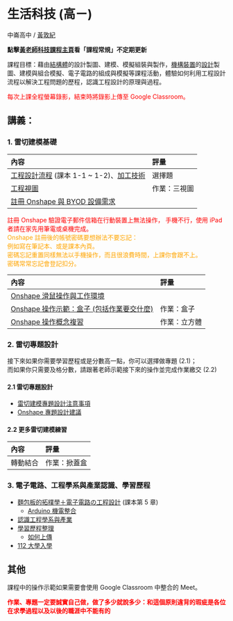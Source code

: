 # 生活科技 (高ㄧ) 

中崙高中 / [黃敦紀](http://nandemoi.github.io/cvs/cv)  

**點擊[黃老師科技課程主頁](https://nandemoi.github.io/zl111/index.html)看「課程常規」不定期更新**

課程目標：藉由[結構體](https://nandemoi.github.io/zl111/Examples.html)的設計製圖、建模、模擬組裝與製作，[機構裝置](https://www.flickr.com/photos/196543042@N06/)的[設計](https://cad.onshape.com/documents/29f77d1e61ff89edff076753/w/cc07af9851e10e5ea7058369/e/1ab1c3e089a868ce1feca1e6?renderMode=0&uiState=630147d0a366dc0353a959e4)製圖、建模與組合模擬、電子電路的組成與模擬等課程活動，體驗如何利用工程設計流程以解決工程問題的歷程，認識工程設計的原理與過程。

<span style="color:red">每次上課全程螢幕錄影，結束時將錄影上傳至 Google Classroom。</span>

<!--span style="color:red">請注意課程已根據上學期觀察到的一些問題調整，評量方式也是。請同學毋須詢問上學期對開班級的同學上課經驗，因為會有顯著的不同。</span-->

<!--[上課地點](https://nandemoi.github.io/zl111/schedule.pdf)，-->

<!--規劃全學期 BYOD (自帶電腦)，每次上課前一天請確保電池蓄電充足。如有問題請第一週上課提出。  
**<span style="color:red">需要滑鼠</span>**，最好用筆電或 Chromebook，如果用 iPad 請準備藍芽滑鼠。-->  
  
## 講義：<!--(分數為學期總分)-->

### 1. 雷切建模基礎

| 內容 | 評量 |
|:--|:--|
| [工程設計流程](https://nandemoi.github.io/zl111/flow.pdf) (課本 1-1 ~ 1-2)、[加工技術](https://nandemoi.github.io/zl111/processing.pdf)| 選擇題 |  
| [工程視圖](https://nandemoi.github.io/zl111/EngrDrawing.pdf) | 作業：三視圖 |
| [註冊 Onshape 與 BYOD 設備需求](https://nandemoi.github.io/zl111/Onshape_Reg.pdf) ||  

<span style="color:red">註冊 Onshape 驗證電子郵件信箱在行動裝置上無法操作，
手機不行，使用 iPad 者請在家先用筆電或桌機完成。</span>  
<span style="color:orange">Onshape 註冊後的帳號密碼要想辦法不要忘記：  
例如寫在筆記本、或是課本內頁。  
密碼忘記重置同樣無法以手機操作，而且很浪費時間，上課你會跟不上。  
密碼常常忘記會登記扣分。</span>  
  <!--* [Onshape.com](https://www.onshape.com/en/)-->  
  
| 內容 | 評量 |
|:--|:--|
| [Onshape 滑鼠操作與工作環境](https://nandemoi.github.io/zl111/Onshape0.pdf) ||
| [Onshape 操作示範：盒子 (包括作業要交什麼)](https://nandemoi.github.io/zl111/Onshape1.pdf) | 作業：盒子 |
| [Onshape 操作概念複習](https://nandemoi.github.io/zl111/onshape) | 作業：立方體 |  

### 2. 雷切專題設計

接下來如果你需要學習歷程或是分數高一點，你可以選擇做專題 (2.1)；  
而如果你只需要及格分數，請跟著老師示範接下來的操作並完成作業繳交 (2.2)

#### 2.1 雷切專題設計

* [雷切建模專題設計注意事項](https://nandemoi.github.io/zl111/PjReqs.pdf)  
* [Onshape 專題設計建議](https://nandemoi.github.io/zl111/PjSuggests)  

#### 2.2 更多雷切建模練習

| 內容 | 評量 |
|:--|:--|
| 轉動結合 | 作業：掀蓋盒 |

### 3. 電子電路、工程學系與產業認識、學習歷程

* [麵包板的拓樸學＋電子電路の工程設計](https://nandemoi.github.io/zl111/BB.pdf) (課本第 5 章)  
  * [Arduino 機電整合](https://nandemoi.github.io/zl111/Arduino.pdf)
* [認識工程學系與產業](https://nandemoi.github.io/zl111/engrs.html)
* [學習歷程整理](https://nandemoi.github.io/zl111/cv_prep.pdf) 
  * [如何上傳](https://docs.google.com/presentation/d/1aMvKKsgO2DZWiTfOpt0caiETmFdhGXN1x3cZg6d-ydc/edit#slide=id.p)
* [112 大學入學](https://www.cac.edu.tw/cacportal/index.php)  

<!--混成教學時，請<span style="color:red">資訊股長</span>單純就學校指示的作法替遠距上課的同學架好設備。<!--，到專科教室上課時也是一樣：將設備帶到專科教室架好-->  

## 其他

課程中的操作示範如果需要會使用 Google Classroom 中整合的 Meet。  

<b><span style="color:red">
作業、專題一定要誠實自己做，做了多少就說多少：和這個原則違背的瑕疵是各位在求學過程以及以後的職涯中不能有的
</span></b>